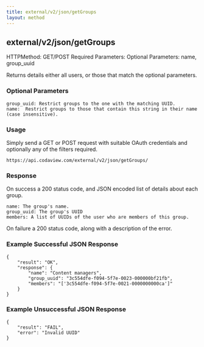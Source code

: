 ```yaml
---
title: external/v2/json/getGroups
layout: method
---
```

## external/v2/json/getGroups

HTTPMethod: GET/POST
Required Parameters: 
Optional Parameters: name, group_uuid

Returns details either all users, or those that match the optional parameters.

### Optional Parameters

    group_uuid: Restrict groups to the one with the matching UUID.
    name:  Restrict groups to those that contain this string in their name (case insensitive).

### Usage

Simply send a GET or POST request with suitable OAuth credentials and optionally any of the filters required.

`https://api.codaview.com/external/v2/json/getGroups/`

### Response

On success a 200 status code, and JSON encoded list of details about each group.

    name: The group's name.
    group_uuid: The group's UUID
    members: A list of UUIDs of the user who are members of this group.

On failure a 200 status code, along with a description of the error.

### Example Successful JSON Response

    {
        "result": "OK",
        "response": {
            "name": "Content managers",
            "group_uuid": "3c554dfe-f094-5f7e-0023-000000bf21fb",
            "members": "['3c554dfe-f094-5f7e-0021-0000000000ca']"
        }
    }

### Example Unsuccessful JSON Response

    {
        "result": "FAIL",
        "error": "Invalid UUID" 
    }
